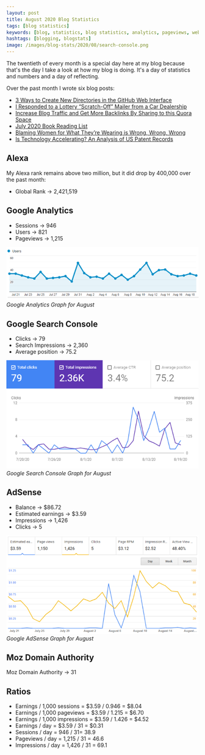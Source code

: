 ```yaml
---
layout: post
title: August 2020 Blog Statistics
tags: [blog statistics]
keywords: [blog, statistics, blog statistics, analytics, pageviews, webmaster, webmaster tools, alexa, google]
hashtags: [blogging, blogstats]
image: /images/blog-stats/2020/08/search-console.png
---
```


The twentieth of every month is a special day here at my blog because that's the day I take a look at how my blog is doing. It's a day of statistics and numbers and a day of reflecting.

Over the past month I wrote six blog posts:

* [3 Ways to Create New Directories in the GitHub Web Interface](https://www.joehxblog.com/3-ways-to-create-new-directories-in-the-github-web-interface/)
* [I Responded to a Lottery “Scratch-Off” Mailer from a Car Dealership](https://www.joehxblog.com/i-responded-to-a-lottery-scratch-off-mailer-from-a-car-dealership/)
* [Increase Blog Traffic and Get More Backlinks By Sharing to this Quora Space](https://www.joehxblog.com/increase-blog-traffic-and-get-more-backlinks-by-sharing-to-this-quora-space/)
* [July 2020 Book Reading List](https://www.joehxblog.com/july-2020-book-reading-list/)
* [Blaming Women for What They’re Wearing is Wrong, Wrong, Wrong](https://www.joehxblog.com/blaming-women-for-what-theyre-wearing-is-wrong-wrong-wrong/)
* [Is Technology Accelerating? An Analysis of US Patent Records](https://www.joehxblog.com/is-technology-accelerating-an-analysis-of-us-patent-records/)

## Alexa

My Alexa rank remains above two million, but it did drop by 400,000 over the past month:

* Global Rank &rarr; 2,421,519

## Google Analytics

* Sessions &rarr; 946
* Users &rarr; 821
* Pageviews &rarr; 1,215

![Google Analytics Graph for August](/images/blog-stats/2020/08/stats.png)
*Google Analytics Graph for August*

## Google Search Console

* Clicks &rarr; 79
* Search Impressions &rarr; 2,360
* Average position &rarr; 75.2

![Google Search Console Graph for August](/images/blog-stats/2020/08/search-console.png)
*Google Search Console Graph for August*

## AdSense

* Balance &rarr; $86.72
* Estimated earnings &rarr; $3.59
* Impressions &rarr; 1,426
* Clicks &rarr; 5

![Google AdSense Graph for August](/images/blog-stats/2020/08/adsense.png)
*Google AdSense Graph for August*

## Moz Domain Authority

Moz Domain Authority &rarr; 31

## Ratios

* Earnings / 1,000 sessions = $3.59 / 0.946 = $8.04
* Earnings / 1,000 pageviews = $3.59 / 1.215 = $6.70
* Earnings / 1,000 impressions = $3.59 / 1.426 = $4.52
* Earnings / day = $3.59 / 31 = $0.31
* Sessions / day = 946 / 31= 38.9
* Pageviews / day = 1,215 / 31 = 46.6
* Impressions / day = 1,426 / 31 = 69.1